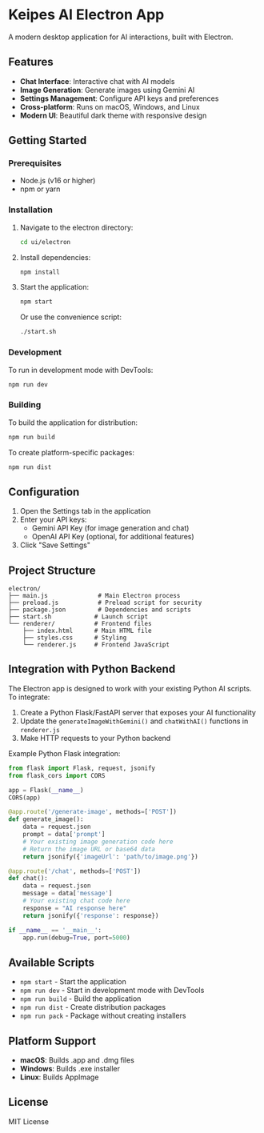# Keipes AI Electron App

A modern desktop application for AI interactions, built with Electron.

## Features

- **Chat Interface**: Interactive chat with AI models
- **Image Generation**: Generate images using Gemini AI
- **Settings Management**: Configure API keys and preferences
- **Cross-platform**: Runs on macOS, Windows, and Linux
- **Modern UI**: Beautiful dark theme with responsive design

## Getting Started

### Prerequisites

- Node.js (v16 or higher)
- npm or yarn

### Installation

1. Navigate to the electron directory:

   ```bash
   cd ui/electron
   ```

2. Install dependencies:

   ```bash
   npm install
   ```

3. Start the application:

   ```bash
   npm start
   ```

   Or use the convenience script:

   ```bash
   ./start.sh
   ```

### Development

To run in development mode with DevTools:

```bash
npm run dev
```

### Building

To build the application for distribution:

```bash
npm run build
```

To create platform-specific packages:

```bash
npm run dist
```

## Configuration

1. Open the Settings tab in the application
2. Enter your API keys:
   - Gemini API Key (for image generation and chat)
   - OpenAI API Key (optional, for additional features)
3. Click "Save Settings"

## Project Structure

```
electron/
├── main.js              # Main Electron process
├── preload.js           # Preload script for security
├── package.json         # Dependencies and scripts
├── start.sh            # Launch script
└── renderer/           # Frontend files
    ├── index.html      # Main HTML file
    ├── styles.css      # Styling
    └── renderer.js     # Frontend JavaScript
```

## Integration with Python Backend

The Electron app is designed to work with your existing Python AI scripts. To integrate:

1. Create a Python Flask/FastAPI server that exposes your AI functionality
2. Update the `generateImageWithGemini()` and `chatWithAI()` functions in `renderer.js`
3. Make HTTP requests to your Python backend

Example Python Flask integration:

```python
from flask import Flask, request, jsonify
from flask_cors import CORS

app = Flask(__name__)
CORS(app)

@app.route('/generate-image', methods=['POST'])
def generate_image():
    data = request.json
    prompt = data['prompt']
    # Your existing image generation code here
    # Return the image URL or base64 data
    return jsonify({'imageUrl': 'path/to/image.png'})

@app.route('/chat', methods=['POST'])
def chat():
    data = request.json
    message = data['message']
    # Your existing chat code here
    response = "AI response here"
    return jsonify({'response': response})

if __name__ == '__main__':
    app.run(debug=True, port=5000)
```

## Available Scripts

- `npm start` - Start the application
- `npm run dev` - Start in development mode with DevTools
- `npm run build` - Build the application
- `npm run dist` - Create distribution packages
- `npm run pack` - Package without creating installers

## Platform Support

- **macOS**: Builds .app and .dmg files
- **Windows**: Builds .exe installer
- **Linux**: Builds AppImage

## License

MIT License
